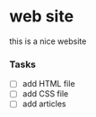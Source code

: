 # web site
this is a nice website

### Tasks
- [ ] add HTML file
- [ ] add CSS file
- [ ] add articles